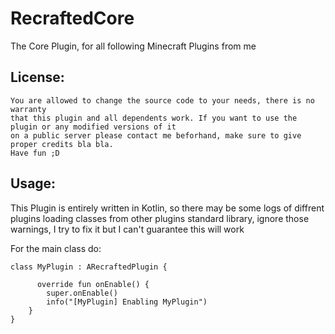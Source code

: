 # RecraftedCore
The Core Plugin, for all following Minecraft Plugins from me


## License:
```
You are allowed to change the source code to your needs, there is no warranty
that this plugin and all dependents work. If you want to use the plugin or any modified versions of it
on a public server please contact me beforhand, make sure to give proper credits bla bla.
Have fun ;D
```

## Usage:

This Plugin is entirely written in Kotlin, so there may be some logs of diffrent plugins loading classes
from other plugins standard library, ignore those warnings, I try to fix it but I can't guarantee this will work

For the main class do:
```
class MyPlugin : ARecraftedPlugin {

      override fun onEnable() {
        super.onEnable()
        info("[MyPlugin] Enabling MyPlugin")
    }
}
```



